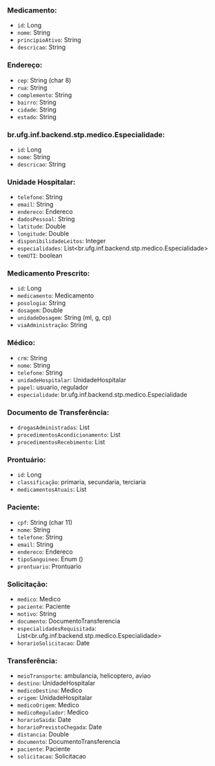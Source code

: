 ### Medicamento:
- `id`: Long
- `nome`: String
- `principioAtivo`: String
- `descricao`: String

### Endereço:
- `cep`: String (char 8)
- `rua`: String
- `complemento`: String
- `bairro`: String
- `cidade`: String
- `estado`: String

### br.ufg.inf.backend.stp.medico.Especialidade:
- `id`: Long
- `nome`: String
- `descricao`: String

### Unidade Hospitalar:
- `telefone`: String
- `email`: String
- `endereco`: Endereco
- `dadosPessoal`: String
- `latitude`: Double
- `longitude`: Double
- `disponibilidadeLeitos`: Integer
- `especialidades`: List<br.ufg.inf.backend.stp.medico.Especialidade>
- `temUTI`: boolean

### Medicamento Prescrito:
- `id`: Long
- `medicamento`: Medicamento
- `posologia`: String
- `dosagem`: Double
- `unidadeDosagem`: String (ml, g, cp)
- `viaAdministração`: String

### Médico:
- `crm`: String
- `nome`: String
- `telefone`: String
- `unidadeHospitalar`: UnidadeHospitalar
- `papel`: usuario, regulador
- `especialidade`: br.ufg.inf.backend.stp.medico.Especialidade

### Documento de Transferência:
- `drogasAdministradas`: List<MedicamentoPrescrito>
- `procedimentosAcondicionamento`: List<String>
- `procedimentosRecebimento`: List<String>

### Prontuário:
- `id`: Long
- `classificação`: primaria, secundaria, terciaria
- `medicamentosAtuais`: List<MedicamentoPrescrito>

### Paciente:
- `cpf`: String (char 11)
- `nome`: String
- `telefone`: String
- `email`: String
- `endereco`: Endereco
- `tipoSanguineo`: Enum ()
- `prontuario`: Prontuario

### Solicitação:
- `medico`: Medico
- `paciente`: Paciente
- `motivo`: String
- `documento`: DocumentoTransferencia 
- `especialidadesRequisitada`: List<br.ufg.inf.backend.stp.medico.Especialidade>
- `horarioSolicitacao`: Date

### Transferência:
- `meioTransporte`: ambulancia, helicoptero, aviao
- `destino`: UnidadeHospitalar
- `medicoDestino`: Medico
- `origem`: UnidadeHospitalar
- `medicoOrigem`: Medico
- `medicoRegulador`: Medico
- `horarioSaida`: Date
- `horarioPrevistoChegada`: Date
- `distancia`: Double
- `documento`: DocumentoTransferencia
- `paciente`: Paciente
- `solicitacao`: Solicitacao
